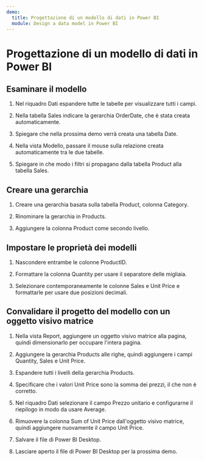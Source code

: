 ```yaml
---
demo:
  title: Progettazione di un modello di dati in Power BI
  module: Design a data model in Power BI
---
```

# Progettazione di un modello di dati in Power BI

## Esaminare il modello

1. Nel riquadro Dati espandere tutte le tabelle per visualizzare tutti i campi.

1. Nella tabella Sales indicare la gerarchia OrderDate, che è stata creata automaticamente.

1. Spiegare che nella prossima demo verrà creata una tabella Date.

1. Nella vista Modello, passare il mouse sulla relazione creata automaticamente tra le due tabelle.

1. Spiegare in che modo i filtri si propagano dalla tabella Product alla tabella Sales.

## Creare una gerarchia

1. Creare una gerarchia basata sulla tabella Product, colonna Category.

1. Rinominare la gerarchia in Products.

1. Aggiungere la colonna Product come secondo livello.

## Impostare le proprietà dei modelli

1. Nascondere entrambe le colonne ProductID.

1. Formattare la colonna Quantity per usare il separatore delle migliaia.

1. Selezionare contemporaneamente le colonne Sales e Unit Price e formattarle per usare due posizioni decimali.

## Convalidare il progetto del modello con un oggetto visivo matrice

1. Nella vista Report, aggiungere un oggetto visivo matrice alla pagina, quindi dimensionarlo per occupare l'intera pagina.

1. Aggiungere la gerarchia Products alle righe, quindi aggiungere i campi Quantity, Sales e Unit Price.

1. Espandere tutti i livelli della gerarchia Products.

1. Specificare che i valori Unit Price sono la somma dei prezzi, il che non è corretto.

1. Nel riquadro Dati selezionare il campo Prezzo unitario e configurarne il riepilogo in modo da usare Average.

1. Rimuovere la colonna Sum of Unit Price dall'oggetto visivo matrice, quindi aggiungere nuovamente il campo Unit Price.

1. Salvare il file di Power BI Desktop.

1. Lasciare aperto il file di Power BI Desktop per la prossima demo.
